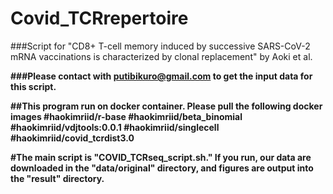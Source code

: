 # Covid_TCRrepertoire

###Script for "CD8+ T-cell memory induced by successive SARS-CoV-2 mRNA vaccinations is characterized by clonal replacement" by Aoki et al.

<strong>###Please contact with putibikuro@gmail.com to get the input data for this script.<strong>

##This program run on docker container. Please pull the following docker images
#haokimriid/r-base
#haokimriid/beta_binomial
#haokimriid/vdjtools:0.0.1
#haokimriid/singlecell
#haokimriid/covid_tcrdist3.0

#The main script is "COVID_TCRseq_script.sh." If you run, our data are downloaded in the "data/original" directory, and figures are output into the "result" directory.
